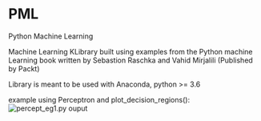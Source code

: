 # PML
Python Machine Learning

Machine Learning KLibrary built using examples from the Python machine Learning book written by 
Sebastion Raschka and Vahid Mirjalili (Published by Packt)

Library is meant to be used with Anaconda, python >= 3.6


example using Perceptron and plot_decision_regions():
![percept_eg1.py ouput](../images/graph_eg1.svg)
